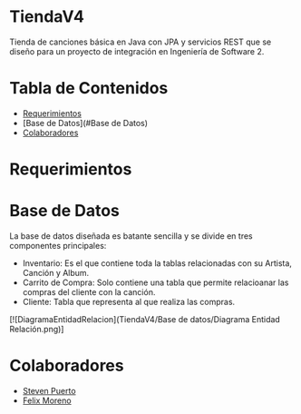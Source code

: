 # TiendaV4
Tienda de canciones básica en Java con JPA y servicios REST que se diseño para un proyecto de integración en Ingeniería de Software 2.

# Tabla de Contenidos
- [Requerimientos](#Requerimientos)
- [Base de Datos](#Base de Datos)
- [Colaboradores](#Colaboradores)

# Requerimientos

# Base de Datos
La base de datos diseñada es batante sencilla y se divide en tres componentes principales:
- Inventario: Es el que contiene toda la tablas relacionadas con su Artista, Canción y Album.
- Carrito de Compra: Solo contiene una tabla que permite relacioanar las compras del cliente con la canción.
- Cliente: Tabla que representa al que realiza las compras.

[![DiagramaEntidadRelacion](TiendaV4/Base de datos/Diagrama Entidad Relación.png)]

# Colaboradores
- [Steven Puerto](https://github.com/stevenn2012)
- [Felix Moreno](https://github.com/Felixmorenot17)
